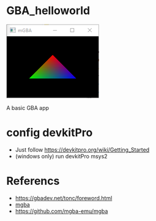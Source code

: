 # GBA_helloworld

![gba tri](screenshots/Snipaste_2025-06-03_21-06-33.png)

A basic GBA app

# config devkitPro
- Just follow https://devkitpro.org/wiki/Getting_Started
- (windows only) run devkitPro msys2

# Referencs
- https://gbadev.net/tonc/foreword.html
- [mgba](https://mgba.io/)
- https://github.com/mgba-emu/mgba
